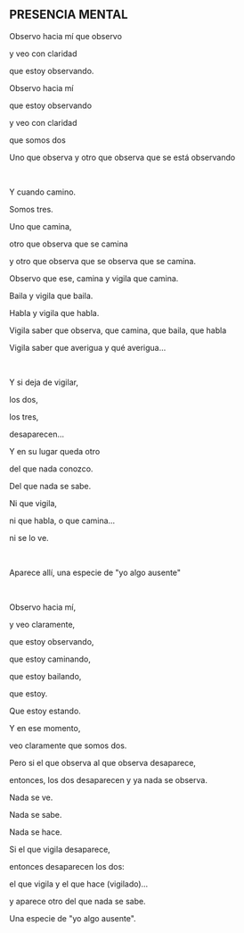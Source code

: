 ## PRESENCIA MENTAL

Observo hacia mí que observo

y veo con claridad

que estoy observando.

Observo hacia mí

que estoy observando

y veo con claridad

que somos dos

Uno que observa y otro que observa que se está observando

</br>

Y cuando camino.

Somos tres.

Uno que camina,

otro que observa que se camina

y otro que observa que se observa que se camina.

Observo que ese, camina y vigila que camina.

Baila y vigila que baila.

Habla y vigila que habla.

Vigila saber que observa, que camina, que baila, que habla

Vigila saber que averigua y qué averigua…

</br>


Y si deja de vigilar,

los dos,

los tres,

desaparecen…

Y en su lugar queda otro

del que nada conozco.

Del que nada se sabe.

Ni que vigila,

ni que habla, o que camina…

ni se lo ve.

</br>


Aparece allí, una especie de "yo algo ausente"

</br>


Observo hacia mí,

y veo claramente,

que estoy observando,

que estoy caminando,

que estoy bailando,

que estoy.

Que estoy estando.

Y en ese momento,

veo claramente que somos dos.

Pero si el que observa al que observa desaparece,

entonces, los dos desaparecen y ya nada se observa.

Nada se ve.

Nada se sabe.

Nada se hace.

Si el que vigila desaparece,

entonces desaparecen los dos:

el que vigila y el que hace (vigilado)…

y aparece otro del que nada se sabe.

Una especie de "yo algo ausente".